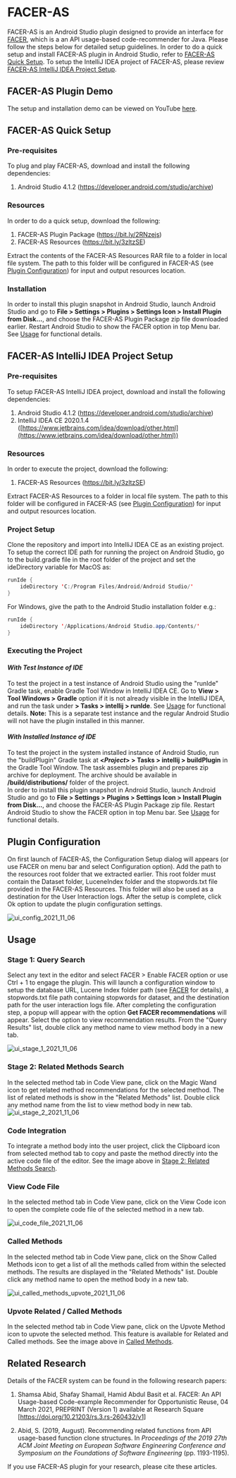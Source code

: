 



# FACER-AS

FACER-AS is an Android Studio plugin designed to provide an interface for [FACER](https://github.com/shamsa-abid/FACER_Artifacts), which is a an API usage-based code-recommender for Java. Please follow the steps below for detailed setup guidelines.
In order to do a quick setup and install FACER-AS plugin in Android Studio, refer to [FACER-AS Quick Setup](#facer-as-quick-setup). To setup the IntelliJ IDEA project of FACER-AS, please review [FACER-AS IntelliJ IDEA Project Setup](#facer-as-intellij-idea-project-setup).

## FACER-AS Plugin Demo
The setup and installation demo can be viewed on YouTube [here](https://www.youtube.com/watch?v=YPwwXyXXSW0).
## FACER-AS Quick Setup 

### Pre-requisites
To plug and play FACER-AS, download and install the following dependencies: 

1. Android Studio 4.1.2 (https://developer.android.com/studio/archive)

### Resources
In order to do a quick setup, download the following:

1. FACER-AS Plugin Package (https://bit.ly/2RNzejs)
2. FACER-AS Resources (https://bit.ly/3zltzSE)

Extract the contents of the FACER-AS Resources RAR file to a folder in local file system. The path to this folder will be configured in FACER-AS (see [Plugin Configuration](#plugin-configuration)) for input and output resources location.

### Installation

In order to install this plugin snapshot in Android Studio, launch Android Studio and go to **File > Settings > Plugins > Settings Icon > Install Plugin from Disk...**, and choose the FACER-AS Plugin Package zip file downloaded earlier. Restart Android Studio to show the FACER option in top Menu bar. See [Usage](#usage) for functional details.

## FACER-AS IntelliJ IDEA Project Setup 

### Pre-requisites
To setup FACER-AS IntelliJ IDEA project, download and install the following dependencies: 

1. Android Studio 4.1.2 (https://developer.android.com/studio/archive)
2. IntelliJ IDEA CE 2020.1.4 ([https://www.jetbrains.com/idea/download/other.html](https://www.jetbrains.com/idea/download/other.html))

### Resources
In order to execute the project, download the following:

1. FACER-AS Resources (https://bit.ly/3zltzSE)

Extract FACER-AS Resources to a folder in local file system. The path to this folder will be configured in FACER-AS (see [Plugin Configuration](#plugin-configuration)) for input and output resources location.

### Project Setup

Clone the repository and import into IntelliJ IDEA CE as an existing project. To setup the correct IDE path for running the project on Android Studio, go to the build.gradle file in the root folder of the project and set the ideDirectory variable for MacOS as:

``` java
runIde {
    ideDirectory 'C:/Program Files/Android/Android Studio/'
}
```
For Windows, give the path to the Android Studio installation folder e.g.:

``` java
runIde {
    ideDirectory '/Applications/Android Studio.app/Contents/'
}
```

### Executing the Project

#### *With Test Instance of IDE*

To test the project in a test instance of Android Studio using the "runIde" Gradle task, enable Gradle Tool Window in IntelliJ IDEA CE. Go to **View > Tool Windows > Gradle** option if it is not already visible in the IntelliJ IDEA, and run the task under **<Project> > Tasks > intellij > runIde**. See [Usage](#usage) for functional details.
**Note:** This is a separate test instance and the regular Android Studio will not have the plugin installed in this manner. 

#### *With Installed Instance of IDE*

To test the project in the system installed instance of Android Studio, run the "buildPlugin" Gradle task at **<*Project*> > Tasks > intellij > buildPlugin** in the Gradle Tool Window. The task assembles plugin and prepares zip archive for deployment. The archive should be available in **/build/distributions/** folder of the project.\
In order to install this plugin snapshot in Android Studio, launch Android Studio and go to **File > Settings > Plugins > Settings Icon > Install Plugin from Disk...**, and choose the FACER-AS Plugin Package zip file. Restart Android Studio to show the FACER option in top Menu bar. See [Usage](#usage) for functional details.

## Plugin Configuration
On first launch of FACER-AS, the Configuration Setup dialog will appears (or use FACER on menu bar and select Configuration option). Add the path to the resources root folder that we extracted earlier. This root folder must contain the Dataset folder, LuceneIndex folder and the stopwords.txt file provided in the FACER-AS Resources. This folder will also be used as a destination for the User Interaction logs. After the setup is complete, click Ok option to update the plugin configuration settings.    

![ui_config_2021_11_06](https://user-images.githubusercontent.com/80214279/121684090-b34ed700-cad7-11eb-8da5-bc48652259af.png)
    
## Usage

### Stage 1: Query Search
Select any text in the editor and select FACER > Enable FACER option or use Ctrl + 1 to engage the plugin. This will launch a configuration window to setup the database URL, Lucene Index folder path (see [FACER](https://github.com/shamsa-abid/FACER_Artifacts) for details), a stopwords.txt file path containing stopwords for dataset, and the destination path for the user interaction logs file. After completing the configuration step, a popup will appear with the option **Get FACER recommendations** will appear. Select the option to view recommendation results. From the "Query Results" list, double click any method name to view method body in a new tab.

![ui_stage_1_2021_11_06](https://user-images.githubusercontent.com/80214279/121689714-63bfd980-cade-11eb-95bb-bcbf97d3385c.png)

### Stage 2: Related Methods Search
In the selected method tab in Code View pane, click on the Magic Wand icon to get related method recommendations for the selected method. The list of related methods is show in the "Related Methods" list. Double click any method name from the list to view method body in new tab.
   ![ui_stage_2_2021_11_06](https://user-images.githubusercontent.com/80214279/121698506-82769e00-cae7-11eb-9e7d-ce4896161395.png)

### Code Integration
To integrate a method body into the user project, click the Clipboard icon from selected method tab to copy and paste the method directly into the active code file of the editor. See the image above in [Stage 2: Related Methods Search](#stage-2-related-methods-search).

### View Code File
In the selected method tab in Code View pane, click on the View Code icon to open the complete code file of the selected method in a new tab.

![ui_code_file_2021_11_06](https://user-images.githubusercontent.com/80214279/121698503-82769e00-cae7-11eb-9931-b07c4fd518ad.png)


### Called Methods
In the selected method tab in Code View pane, click on the Show Called Methods icon to get a list of all the methods called from within the selected methods. The results are displayed in the "Related Methods" list. Double click any method name to open the method body in a new tab.

![ui_called_methods_upvote_2021_11_06](https://user-images.githubusercontent.com/80214279/121698499-80acda80-cae7-11eb-8a75-bbe7d512f157.png)

### Upvote Related / Called Methods
In the selected method tab in Code View pane, click on the Upvote Method icon to upvote the selected method. This feature is available for Related and Called methods. See the image above in [Called Methods](#called-methods).

## Related Research

Details of the FACER system can be found in the following research papers:

1. Shamsa Abid, Shafay Shamail, Hamid Abdul Basit et al. FACER: An API Usage-based Code-example Recommender for Opportunistic Reuse, 04 March 2021, PREPRINT (Version 1) available at Research Square [https://doi.org/10.21203/rs.3.rs-260432/v1]  

2. Abid, S. (2019, August). Recommending related functions from API usage-based function clone structures. In _Proceedings of the 2019 27th ACM Joint Meeting on European Software Engineering Conference and Symposium on the Foundations of Software Engineering_ (pp. 1193-1195).  

If you use FACER-AS plugin for your research, please cite these articles.
